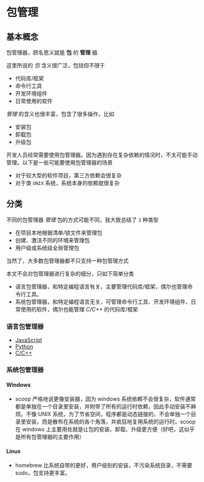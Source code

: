 # 包管理

## 基本概念

包管理器，顾名思义就是 **包** 的 **管理** 器

这里所说的 *包* 含义很广泛，包括但不限于

- 代码库/框架
- 命令行工具
- 开发环境组件
- 日常使用的软件

*管理* 的含义也很丰富，包含了很多操作，比如

- 安装包
- 卸载包
- 升级包

开发人员经常需要使用包管理器。因为遇到存在复杂依赖的情况时，不太可能手动管理。以下是一些可能要使用包管理器的场景

- 对于较大型的软件项目，第三方依赖会很复杂
- 对于类 `UNIX` 系统，系统本身的依赖就很复杂

## 分类

不同的包管理器 *管理* 包的方式可能不同，我大致总结了 `3` 种类型

- 在项目本地根据清单/锁文件来管理包
- 创建、激活不同的环境来管理包
- 用户级或系统级全局管理包

当然了，大多数包管理器都不只支持一种包管理方式

本文不会对包管理器进行复杂的细分，只如下简单分类

- 语言包管理器，和特定编程语言有关，主要管理代码库/框架，偶尔也管理命令行工具。
- 系统包管理器，和特定编程语言无关，可管理命令行工具、开发环境组件、日常使用的软件，偶尔也能管理 *C/C++* 的代码库/框架

### 语言包管理器

- [JavaScript](../编程语言/JS.md#包管理器)
- [Python](../编程语言/Python.md#包管理器)
- [C/C++](../编程语言/Cpp.md#包管理器)

### 系统包管理器

#### Windows

- scoop 严格地说更像安装器，因为 windows 系统依赖不会很复杂，软件通常都是单独在一个目录里安装，并附带了所有的运行时依赖，因此手动安装不麻烦。不像 UNIX 系统，为了节省空间，程序都是动态链接的，不会单独一个目录里安装，而是散布在系统的各个角落，并疯狂地复用系统的运行时。scoop 在 windows 上主要用处就是让包的安装、卸载、升级更方便（好吧，这似乎是所有包管理器的主要作用）

#### Linux

- homebrew 比系统自带的更好，用户级别的安装，不污染系统目录，不需要 sudo，包支持更丰富。
